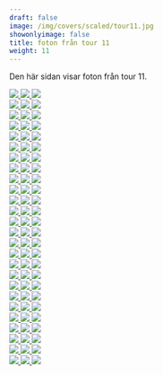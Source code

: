 ```yaml
---  
draft: false  
image: /img/covers/scaled/tour11.jpg  
showonlyimage: false  
title: foton från tour 11  
weight: 11  
---
```


Den här sidan visar foton från tour 11.

<div class="col-md-8"> <div class="row">  
<a href="/img/tour11/scaled/001.JPG" data-toggle="lightbox"         data-gallery="example-gallery" class="col-sm-4">
<img src="/img/tour11/thumbs/001.JPG" class="img-fluid"> </a>  
<a href="/img/tour11/scaled/002.JPG" data-toggle="lightbox"         data-gallery="example-gallery" class="col-sm-4">
<img src="/img/tour11/thumbs/002.JPG" class="img-fluid"> </a>  
<a href="/img/tour11/scaled/003.JPG" data-toggle="lightbox"         data-gallery="example-gallery" class="col-sm-4">
<img src="/img/tour11/thumbs/003.JPG" class="img-fluid"> </a> </div>
<div class="row">  
<a href="/img/tour11/scaled/004.JPG" data-toggle="lightbox"         data-gallery="example-gallery" class="col-sm-4">
<img src="/img/tour11/thumbs/004.JPG" class="img-fluid"> </a>  
<a href="/img/tour11/scaled/005.JPG" data-toggle="lightbox"         data-gallery="example-gallery" class="col-sm-4">
<img src="/img/tour11/thumbs/005.JPG" class="img-fluid"> </a>  
<a href="/img/tour11/scaled/006.JPG" data-toggle="lightbox"         data-gallery="example-gallery" class="col-sm-4">
<img src="/img/tour11/thumbs/006.JPG" class="img-fluid"> </a> </div>
<div class="row">  
<a href="/img/tour11/scaled/007.JPG" data-toggle="lightbox"         data-gallery="example-gallery" class="col-sm-4">
<img src="/img/tour11/thumbs/007.JPG" class="img-fluid"> </a>  
<a href="/img/tour11/scaled/008.JPG" data-toggle="lightbox"         data-gallery="example-gallery" class="col-sm-4">
<img src="/img/tour11/thumbs/008.JPG" class="img-fluid"> </a>  
<a href="/img/tour11/scaled/009.JPG" data-toggle="lightbox"         data-gallery="example-gallery" class="col-sm-4">
<img src="/img/tour11/thumbs/009.JPG" class="img-fluid"> </a> </div>
<div class="row">  
<a href="/img/tour11/scaled/010.JPG" data-toggle="lightbox"         data-gallery="example-gallery" class="col-sm-4">
<img src="/img/tour11/thumbs/010.JPG" class="img-fluid"> </a>  
<a href="/img/tour11/scaled/011.JPG" data-toggle="lightbox"         data-gallery="example-gallery" class="col-sm-4">
<img src="/img/tour11/thumbs/011.JPG" class="img-fluid"> </a>  
<a href="/img/tour11/scaled/012.JPG" data-toggle="lightbox"         data-gallery="example-gallery" class="col-sm-4">
<img src="/img/tour11/thumbs/012.JPG" class="img-fluid"> </a> </div>
<div class="row">  
<a href="/img/tour11/scaled/013.JPG" data-toggle="lightbox"         data-gallery="example-gallery" class="col-sm-4">
<img src="/img/tour11/thumbs/013.JPG" class="img-fluid"> </a>  
<a href="/img/tour11/scaled/014.JPG" data-toggle="lightbox"         data-gallery="example-gallery" class="col-sm-4">
<img src="/img/tour11/thumbs/014.JPG" class="img-fluid"> </a>  
<a href="/img/tour11/scaled/015.JPG" data-toggle="lightbox"         data-gallery="example-gallery" class="col-sm-4">
<img src="/img/tour11/thumbs/015.JPG" class="img-fluid"> </a> </div>
<div class="row">  
<a href="/img/tour11/scaled/016.JPG" data-toggle="lightbox"         data-gallery="example-gallery" class="col-sm-4">
<img src="/img/tour11/thumbs/016.JPG" class="img-fluid"> </a>  
<a href="/img/tour11/scaled/017.JPG" data-toggle="lightbox"         data-gallery="example-gallery" class="col-sm-4">
<img src="/img/tour11/thumbs/017.JPG" class="img-fluid"> </a>  
<a href="/img/tour11/scaled/018.JPG" data-toggle="lightbox"         data-gallery="example-gallery" class="col-sm-4">
<img src="/img/tour11/thumbs/018.JPG" class="img-fluid"> </a> </div>
<div class="row">  
<a href="/img/tour11/scaled/019.JPG" data-toggle="lightbox"         data-gallery="example-gallery" class="col-sm-4">
<img src="/img/tour11/thumbs/019.JPG" class="img-fluid"> </a>  
<a href="/img/tour11/scaled/020.JPG" data-toggle="lightbox"         data-gallery="example-gallery" class="col-sm-4">
<img src="/img/tour11/thumbs/020.JPG" class="img-fluid"> </a>  
<a href="/img/tour11/scaled/021.JPG" data-toggle="lightbox"         data-gallery="example-gallery" class="col-sm-4">
<img src="/img/tour11/thumbs/021.JPG" class="img-fluid"> </a> </div>
<div class="row">  
<a href="/img/tour11/scaled/022.JPG" data-toggle="lightbox"         data-gallery="example-gallery" class="col-sm-4">
<img src="/img/tour11/thumbs/022.JPG" class="img-fluid"> </a>  
<a href="/img/tour11/scaled/023.JPG" data-toggle="lightbox"         data-gallery="example-gallery" class="col-sm-4">
<img src="/img/tour11/thumbs/023.JPG" class="img-fluid"> </a>  
<a href="/img/tour11/scaled/024.JPG" data-toggle="lightbox"         data-gallery="example-gallery" class="col-sm-4">
<img src="/img/tour11/thumbs/024.JPG" class="img-fluid"> </a> </div>
<div class="row">  
<a href="/img/tour11/scaled/025.JPG" data-toggle="lightbox"         data-gallery="example-gallery" class="col-sm-4">
<img src="/img/tour11/thumbs/025.JPG" class="img-fluid"> </a>  
<a href="/img/tour11/scaled/026.JPG" data-toggle="lightbox"         data-gallery="example-gallery" class="col-sm-4">
<img src="/img/tour11/thumbs/026.JPG" class="img-fluid"> </a>  
<a href="/img/tour11/scaled/027.JPG" data-toggle="lightbox"         data-gallery="example-gallery" class="col-sm-4">
<img src="/img/tour11/thumbs/027.JPG" class="img-fluid"> </a> </div>
<div class="row">  
<a href="/img/tour11/scaled/028.JPG" data-toggle="lightbox"         data-gallery="example-gallery" class="col-sm-4">
<img src="/img/tour11/thumbs/028.JPG" class="img-fluid"> </a>  
<a href="/img/tour11/scaled/029.JPG" data-toggle="lightbox"         data-gallery="example-gallery" class="col-sm-4">
<img src="/img/tour11/thumbs/029.JPG" class="img-fluid"> </a>  
<a href="/img/tour11/scaled/030.JPG" data-toggle="lightbox"         data-gallery="example-gallery" class="col-sm-4">
<img src="/img/tour11/thumbs/030.JPG" class="img-fluid"> </a> </div>
<div class="row">  
<a href="/img/tour11/scaled/031.JPG" data-toggle="lightbox"         data-gallery="example-gallery" class="col-sm-4">
<img src="/img/tour11/thumbs/031.JPG" class="img-fluid"> </a>  
<a href="/img/tour11/scaled/032.JPG" data-toggle="lightbox"         data-gallery="example-gallery" class="col-sm-4">
<img src="/img/tour11/thumbs/032.JPG" class="img-fluid"> </a>  
<a href="/img/tour11/scaled/033.JPG" data-toggle="lightbox"         data-gallery="example-gallery" class="col-sm-4">
<img src="/img/tour11/thumbs/033.JPG" class="img-fluid"> </a> </div>
<div class="row">  
<a href="/img/tour11/scaled/034.JPG" data-toggle="lightbox"         data-gallery="example-gallery" class="col-sm-4">
<img src="/img/tour11/thumbs/034.JPG" class="img-fluid"> </a>  
<a href="/img/tour11/scaled/035.JPG" data-toggle="lightbox"         data-gallery="example-gallery" class="col-sm-4">
<img src="/img/tour11/thumbs/035.JPG" class="img-fluid"> </a>  
<a href="/img/tour11/scaled/036.JPG" data-toggle="lightbox"         data-gallery="example-gallery" class="col-sm-4">
<img src="/img/tour11/thumbs/036.JPG" class="img-fluid"> </a> </div>
<div class="row">  
<a href="/img/tour11/scaled/037.JPG" data-toggle="lightbox"         data-gallery="example-gallery" class="col-sm-4">
<img src="/img/tour11/thumbs/037.JPG" class="img-fluid"> </a>  
<a href="/img/tour11/scaled/038.JPG" data-toggle="lightbox"         data-gallery="example-gallery" class="col-sm-4">
<img src="/img/tour11/thumbs/038.JPG" class="img-fluid"> </a>  
<a href="/img/tour11/scaled/039.JPG" data-toggle="lightbox"         data-gallery="example-gallery" class="col-sm-4">
<img src="/img/tour11/thumbs/039.JPG" class="img-fluid"> </a> </div>
<div class="row">  
<a href="/img/tour11/scaled/040.JPG" data-toggle="lightbox"         data-gallery="example-gallery" class="col-sm-4">
<img src="/img/tour11/thumbs/040.JPG" class="img-fluid"> </a>  
<a href="/img/tour11/scaled/041.JPG" data-toggle="lightbox"         data-gallery="example-gallery" class="col-sm-4">
<img src="/img/tour11/thumbs/041.JPG" class="img-fluid"> </a>  
<a href="/img/tour11/scaled/042.JPG" data-toggle="lightbox"         data-gallery="example-gallery" class="col-sm-4">
<img src="/img/tour11/thumbs/042.JPG" class="img-fluid"> </a> </div>
<div class="row">  
<a href="/img/tour11/scaled/043.JPG" data-toggle="lightbox"         data-gallery="example-gallery" class="col-sm-4">
<img src="/img/tour11/thumbs/043.JPG" class="img-fluid"> </a>  
<a href="/img/tour11/scaled/044.JPG" data-toggle="lightbox"         data-gallery="example-gallery" class="col-sm-4">
<img src="/img/tour11/thumbs/044.JPG" class="img-fluid"> </a>  
<a href="/img/tour11/scaled/045.JPG" data-toggle="lightbox"         data-gallery="example-gallery" class="col-sm-4">
<img src="/img/tour11/thumbs/045.JPG" class="img-fluid"> </a> </div>
<div class="row">  
<a href="/img/tour11/scaled/046.JPG" data-toggle="lightbox"         data-gallery="example-gallery" class="col-sm-4">
<img src="/img/tour11/thumbs/046.JPG" class="img-fluid"> </a>  
<a href="/img/tour11/scaled/047.JPG" data-toggle="lightbox"         data-gallery="example-gallery" class="col-sm-4">
<img src="/img/tour11/thumbs/047.JPG" class="img-fluid"> </a>  
<a href="/img/tour11/scaled/048.JPG" data-toggle="lightbox"         data-gallery="example-gallery" class="col-sm-4">
<img src="/img/tour11/thumbs/048.JPG" class="img-fluid"> </a> </div>
<div class="row">  
<a href="/img/tour11/scaled/049.JPG" data-toggle="lightbox"         data-gallery="example-gallery" class="col-sm-4">
<img src="/img/tour11/thumbs/049.JPG" class="img-fluid"> </a>  
<a href="/img/tour11/scaled/050.JPG" data-toggle="lightbox"         data-gallery="example-gallery" class="col-sm-4">
<img src="/img/tour11/thumbs/050.JPG" class="img-fluid"> </a>  
<a href="/img/tour11/scaled/051.JPG" data-toggle="lightbox"         data-gallery="example-gallery" class="col-sm-4">
<img src="/img/tour11/thumbs/051.JPG" class="img-fluid"> </a> </div>
<div class="row">  
<a href="/img/tour11/scaled/052.JPG" data-toggle="lightbox"         data-gallery="example-gallery" class="col-sm-4">
<img src="/img/tour11/thumbs/052.JPG" class="img-fluid"> </a>  
<a href="/img/tour11/scaled/053.JPG" data-toggle="lightbox"         data-gallery="example-gallery" class="col-sm-4">
<img src="/img/tour11/thumbs/053.JPG" class="img-fluid"> </a>  
<a href="/img/tour11/scaled/054.JPG" data-toggle="lightbox"         data-gallery="example-gallery" class="col-sm-4">
<img src="/img/tour11/thumbs/054.JPG" class="img-fluid"> </a> </div>
<div class="row">  
<a href="/img/tour11/scaled/055.JPG" data-toggle="lightbox"         data-gallery="example-gallery" class="col-sm-4">
<img src="/img/tour11/thumbs/055.JPG" class="img-fluid"> </a>  
<a href="/img/tour11/scaled/056.JPG" data-toggle="lightbox"         data-gallery="example-gallery" class="col-sm-4">
<img src="/img/tour11/thumbs/056.JPG" class="img-fluid"> </a>  
<a href="/img/tour11/scaled/057.JPG" data-toggle="lightbox"         data-gallery="example-gallery" class="col-sm-4">
<img src="/img/tour11/thumbs/057.JPG" class="img-fluid"> </a> </div>
<div class="row">  
<a href="/img/tour11/scaled/058.JPG" data-toggle="lightbox"         data-gallery="example-gallery" class="col-sm-4">
<img src="/img/tour11/thumbs/058.JPG" class="img-fluid"> </a>  
<a href="/img/tour11/scaled/059.JPG" data-toggle="lightbox"         data-gallery="example-gallery" class="col-sm-4">
<img src="/img/tour11/thumbs/059.JPG" class="img-fluid"> </a>  
<a href="/img/tour11/scaled/060.JPG" data-toggle="lightbox"         data-gallery="example-gallery" class="col-sm-4">
<img src="/img/tour11/thumbs/060.JPG" class="img-fluid"> </a> </div>
<div class="row">  
<a href="/img/tour11/scaled/061.JPG" data-toggle="lightbox"         data-gallery="example-gallery" class="col-sm-4">
<img src="/img/tour11/thumbs/061.JPG" class="img-fluid"> </a>  
<a href="/img/tour11/scaled/062.JPG" data-toggle="lightbox"         data-gallery="example-gallery" class="col-sm-4">
<img src="/img/tour11/thumbs/062.JPG" class="img-fluid"> </a>  
<a href="/img/tour11/scaled/063.JPG" data-toggle="lightbox"         data-gallery="example-gallery" class="col-sm-4">
<img src="/img/tour11/thumbs/063.JPG" class="img-fluid"> </a> </div>
<div class="row">  
<a href="/img/tour11/scaled/064.JPG" data-toggle="lightbox"         data-gallery="example-gallery" class="col-sm-4">
<img src="/img/tour11/thumbs/064.JPG" class="img-fluid"> </a>  
<a href="/img/tour11/scaled/065.JPG" data-toggle="lightbox"         data-gallery="example-gallery" class="col-sm-4">
<img src="/img/tour11/thumbs/065.JPG" class="img-fluid"> </a>  
<a href="/img/tour11/scaled/066.JPG" data-toggle="lightbox"         data-gallery="example-gallery" class="col-sm-4">
<img src="/img/tour11/thumbs/066.JPG" class="img-fluid"> </a> </div>
<div class="row">  
<a href="/img/tour11/scaled/067.JPG" data-toggle="lightbox"         data-gallery="example-gallery" class="col-sm-4">
<img src="/img/tour11/thumbs/067.JPG" class="img-fluid"> </a>  
<a href="/img/tour11/scaled/068.JPG" data-toggle="lightbox"         data-gallery="example-gallery" class="col-sm-4">
<img src="/img/tour11/thumbs/068.JPG" class="img-fluid"> </a>  
<a href="/img/tour11/scaled/069.JPG" data-toggle="lightbox"         data-gallery="example-gallery" class="col-sm-4">
<img src="/img/tour11/thumbs/069.JPG" class="img-fluid"> </a> </div>
<div class="row">  
<a href="/img/tour11/scaled/070.JPG" data-toggle="lightbox"         data-gallery="example-gallery" class="col-sm-4">
<img src="/img/tour11/thumbs/070.JPG" class="img-fluid"> </a>  
<a href="/img/tour11/scaled/071.JPG" data-toggle="lightbox"         data-gallery="example-gallery" class="col-sm-4">
<img src="/img/tour11/thumbs/071.JPG" class="img-fluid"> </a>  
<a href="/img/tour11/scaled/072.JPG" data-toggle="lightbox"         data-gallery="example-gallery" class="col-sm-4">
<img src="/img/tour11/thumbs/072.JPG" class="img-fluid"> </a> </div>
<div class="row">  
<a href="/img/tour11/scaled/073.JPG" data-toggle="lightbox"         data-gallery="example-gallery" class="col-sm-4">
<img src="/img/tour11/thumbs/073.JPG" class="img-fluid"> </a>  
<a href="/img/tour11/scaled/074.JPG" data-toggle="lightbox"         data-gallery="example-gallery" class="col-sm-4">
<img src="/img/tour11/thumbs/074.JPG" class="img-fluid"> </a>  
<a href="/img/tour11/scaled/075.JPG" data-toggle="lightbox"         data-gallery="example-gallery" class="col-sm-4">
<img src="/img/tour11/thumbs/075.JPG" class="img-fluid"> </a> </div>
<div class="row">  
<a href="/img/tour11/scaled/076.JPG" data-toggle="lightbox"         data-gallery="example-gallery" class="col-sm-4">
<img src="/img/tour11/thumbs/076.JPG" class="img-fluid"> </a>  
<a href="/img/tour11/scaled/077.JPG" data-toggle="lightbox"         data-gallery="example-gallery" class="col-sm-4">
<img src="/img/tour11/thumbs/077.JPG" class="img-fluid"> </a>  
<a href="/img/tour11/scaled/078.JPG" data-toggle="lightbox"         data-gallery="example-gallery" class="col-sm-4">
<img src="/img/tour11/thumbs/078.JPG" class="img-fluid"> </a> </div>
</div>

